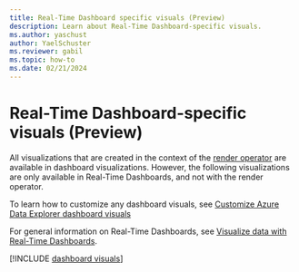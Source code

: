 ```yaml
---
title: Real-Time Dashboard specific visuals (Preview)
description: Learn about Real-Time Dashboard-specific visuals.
ms.author: yaschust
author: YaelSchuster
ms.reviewer: gabil
ms.topic: how-to
ms.date: 02/21/2024
---
```

# Real-Time Dashboard-specific visuals (Preview)

All visualizations that are created in the context of the [render operator](/azure/data-explorer/kusto/query/render-operator?context=/fabric/context/context-rta&pivots=fabric) are available in dashboard visualizations. However, the following visualizations are only available in Real-Time Dashboards, and not with the render operator.

To learn how to customize any dashboard visuals, see [Customize Azure Data Explorer dashboard visuals](dashboard-visuals-customize.md)

For general information on Real-Time Dashboards, see [Visualize data with Real-Time Dashboards](dashboard-real-time-create.md).

[!INCLUDE [dashboard visuals](~/../kusto-repo/data-explorer/includes/cross-repo/dashboard-visuals.md)]